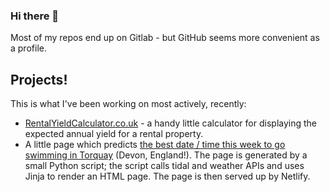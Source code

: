 ### Hi there 👋

Most of my repos end up on Gitlab - but GitHub seems more convenient as a profile.

## Projects!

This is what I've been working on most actively, recently:

* [RentalYieldCalculator.co.uk](https://rentalyieldcalculator.co.uk) - a handy little calculator for displaying the expected annual yield for a rental property.
* A little page which predicts [the best date / time this week to go swimming in Torquay](https://super-pastelito-fa54f0.netlify.app/) (Devon, England!).  The page is generated by a small Python script; the script calls tidal and weather APIs and uses Jinja to render an HTML page.  The page is then served up by Netlify.

<!--
**byzantime/byzantime** is a ✨ _special_ ✨ repository because its `README.md` (this file) appears on your GitHub profile.

Here are some ideas to get you started:

- 🔭 I’m currently working on ...
- 🌱 I’m currently learning ...
- 👯 I’m looking to collaborate on ...
- 🤔 I’m looking for help with ...
- 💬 Ask me about ...
- 📫 How to reach me: ...
- 😄 Pronouns: ...
- ⚡ Fun fact: ...
-->
